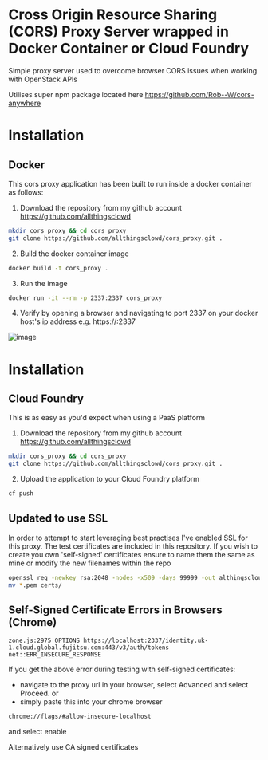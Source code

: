 # Cross Origin Resource Sharing (CORS) Proxy Server wrapped in Docker Container or Cloud Foundry 
Simple proxy server used to overcome browser CORS issues when working with OpenStack APIs

Utilises super npm package located here https://github.com/Rob--W/cors-anywhere

# Installation

## Docker
This cors proxy application has been built to run inside a docker container as follows:

 1. Download the repository from my github account https://github.com/allthingsclowd
```bash
mkdir cors_proxy && cd cors_proxy
git clone https://github.com/allthingsclowd/cors_proxy.git .
```

 2. Build the docker container image
```bash
docker build -t cors_proxy .
```

 3. Run the image
 ```bash
 docker run -it --rm -p 2337:2337 cors_proxy
 ```

  4. Verify by opening a browser and navigating to port 2337 on your docker host's ip address e.g. https://<docker-host-ip>:2337

  ![image](https://user-images.githubusercontent.com/9472095/34605322-0e8e4c7e-f203-11e7-9ccb-40f6f95c33f9.png)

# Installation

## Cloud Foundry
This is as easy as you'd expect when using a PaaS platform

 1. Download the repository from my github account https://github.com/allthingsclowd
```bash
mkdir cors_proxy && cd cors_proxy
git clone https://github.com/allthingsclowd/cors_proxy.git .
```

 2. Upload the application to your Cloud Foundry platform
 ```bash
 cf push
 ```
 
## Updated to use SSL
In order to attempt to start leveraging best practises I've enabled SSL for this proxy. The test certificates are included in this repository. If you wish to create you own 'self-signed' certificates ensure to name them the same as mine or modify the new filenames within the repo

```bash
openssl req -newkey rsa:2048 -nodes -x509 -days 99999 -out althingscloud.pem -keyout corsproxyprivate.pem
mv *.pem certs/
```

## Self-Signed Certificate Errors in Browsers (Chrome)
```dos
zone.js:2975 OPTIONS https://localhost:2337/identity.uk-1.cloud.global.fujitsu.com:443/v3/auth/tokens net::ERR_INSECURE_RESPONSE

```

If you get the above error during testing with self-signed certificates:
 - navigate to the proxy url in your browser, select Advanced and select Proceed.
  or
 - simply paste this into your chrome browser
 ```bash
 chrome://flags/#allow-insecure-localhost
 ```
   and select enable

Alternatively use CA signed certificates

